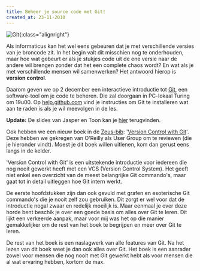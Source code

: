 ```yaml
---
title: Beheer je source code met Git!
created_at: 23-11-2010
---
```


![Git](https://zeus.ugent.be/wp-content/uploads/2010/11/git-212x300.png){:class="alignright"}

Als informaticus kan het wel eens gebeuren dat je met verschillende versies van je broncode zit. In het begin valt dit misschien nog te onderhouden, maar hoe wat gebeurt er als je stukjes code uit de ene versie naar de andere wil brengen zonder dat het een complete chaos wordt? En wat als je met verschillende mensen wil samenwerken? Het antwoord hierop is **version control**.

Daarom geven we op 2 december een interactieve introductie tot [Git](https://git-scm.com/), een software-tool om je code te beheren. Die zal doorgaan in PC-lokaal Turing om 19u00\. Op [help.github.com](https://help.github.com/git-installation-redirect) vind je instructies om Git te installeren wat aan te raden is als je wil meevolgen in de les.

**Update:** De slides van Jasper en Toon kan je [hier](https://jaspervdj.be/files/2010-zeus-git.pdf) terugvinden.

Ook hebben we een nieuw boek in de [Zeus-bib](https://zeus.ugent.be/kelder/bibliotheek/): '[Version Control with Git](https://oreilly.com/catalog/9780596520137)'. Deze hebben we gekregen van O'Reilly als User Group om te reviewen (die je hieronder vindt). Moest je dit boek willen uitlenen, kom dan gerust eens langs in de kelder.

<!-- more --> 'Version Control with Git' is een uitstekende introductie voor iedereen die nog nooit gewerkt heeft met een VCS (Version Control System). Het geeft niet enkel een overzicht van de meest belangrijke Git commando's, maar gaat tot in detail uitleggen hoe Git intern werkt.

De eerste hoofdstukken zijn dan ook gevuld met grafen en esoterische Git commando's die je nooit zelf zou gebruiken. Dit zorgt er wel voor dat de introductie nogal zwaar en redelijk moeilijk is. Maar eenmaal je over deze horde bent beschik je over een goede basis om alles over Git te leren. Dit lijkt een verkeerde aanpak, maar voor mij was het op die manier gemakkelijker om de rest van het boek te begrijpen en meer over Git te leren.

De rest van het boek is een naslagwerk van alle features van Git. Na het lezen van dit boek weet je dan ook alles over Git. Het boek is een aanrader zowel voor mensen die nog nooit met Git gewerkt hebt als voor mensen die al wat ervaring hebben, kortom de max.
